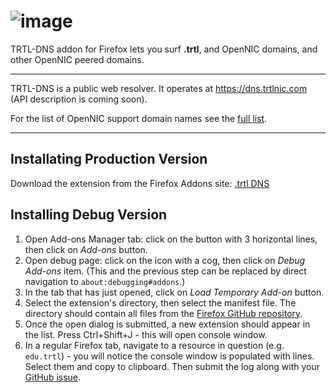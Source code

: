 # ![image](https://user-images.githubusercontent.com/34389545/56409412-8f1c4600-623e-11e9-961b-ed57382df370.png)

TRTL-DNS addon for Firefox lets you surf **.trtl**, and OpenNIC domains, and other OpenNIC peered domains.

-------

TRTL-DNS is a public web resolver. It operates at https://dns.trtlnic.com (API description is coming soon).

For the list of OpenNIC support domain names see the [full list](https://wiki.opennic.org/opennic/dot).

--------

## Installating Production Version

Download the extension from the Firefox Addons site: [.trtl DNS](https://addons.mozilla.org/en-US/firefox/addon/trtl-dns/)

## Installing Debug Version

1. Open Add-ons Manager tab: click on the button with 3 horizontal lines, then click on _Add-ons_ button.
2. Open debug page: click on the icon with a cog, then click on _Debug Add-ons_ item. (This and the previous step can be replaced by direct navigation to `about:debugging#addons`.)
3. In the tab that has just opened, click on _Load Temporary Add-on_ button.
4. Select the extension's directory, then select the manifest file. The directory should contain all files from the [Firefox GitHub repository](https://github.com/turtlecoin/.trtl-extension-firefox).
5. Once the open dialog is submitted, a new extension should appear in the list. Press Ctrl+Shift+J - this will open console window.
6. In a regular Firefox tab, navigate to a resource in question (e.g. `edu.trtl`) - you will notice the console window is populated with lines. Select them and copy to clipboard. Then submit the log along with your [GitHub issue](https://github.com/turtlecoin/.trtl-extension-firefox/issues/new).
